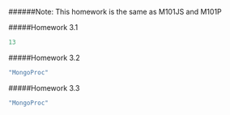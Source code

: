 ######Note: This homework is the same as M101JS and M101P

#####Homework 3.1

```javascript
13
```

#####Homework 3.2

```javascript
"MongoProc"
```

#####Homework 3.3

```javascript
"MongoProc"
```
